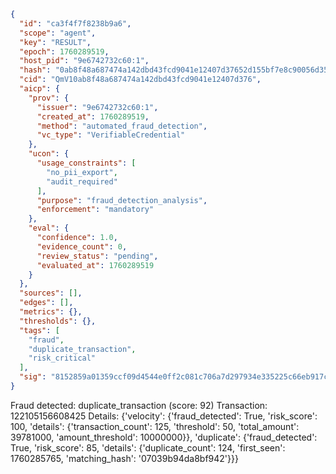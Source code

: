```json
{
  "id": "ca3f4f7f8238b9a6",
  "scope": "agent",
  "key": "RESULT",
  "epoch": 1760289519,
  "host_pid": "9e6742732c60:1",
  "hash": "0ab8f48a687474a142dbd43fcd9041e12407d37652d155bf7e8c90056d356466",
  "cid": "QmV10ab8f48a687474a142dbd43fcd9041e12407d376",
  "aicp": {
    "prov": {
      "issuer": "9e6742732c60:1",
      "created_at": 1760289519,
      "method": "automated_fraud_detection",
      "vc_type": "VerifiableCredential"
    },
    "ucon": {
      "usage_constraints": [
        "no_pii_export",
        "audit_required"
      ],
      "purpose": "fraud_detection_analysis",
      "enforcement": "mandatory"
    },
    "eval": {
      "confidence": 1.0,
      "evidence_count": 0,
      "review_status": "pending",
      "evaluated_at": 1760289519
    }
  },
  "sources": [],
  "edges": [],
  "metrics": {},
  "thresholds": {},
  "tags": [
    "fraud",
    "duplicate_transaction",
    "risk_critical"
  ],
  "sig": "8152859a01359ccf09d4544e0ff2c081c706a7d297934e335225c66eb917c918"
}
```

Fraud detected: duplicate_transaction (score: 92)
Transaction: 122105156608425
Details: {'velocity': {'fraud_detected': True, 'risk_score': 100, 'details': {'transaction_count': 125, 'threshold': 50, 'total_amount': 39781000, 'amount_threshold': 10000000}}, 'duplicate': {'fraud_detected': True, 'risk_score': 85, 'details': {'duplicate_count': 124, 'first_seen': 1760285765, 'matching_hash': '07039b94da8bf942'}}}